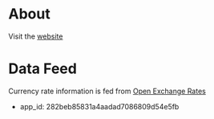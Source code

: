 # About

Visit the [website](https://kianev.github.io/currency-watch/)


# Data Feed

Currency rate information is fed from [Open Exchange Rates](https://openexchangerates.org)

* app_id: 282beb85831a4aadad7086809d54e5fb
